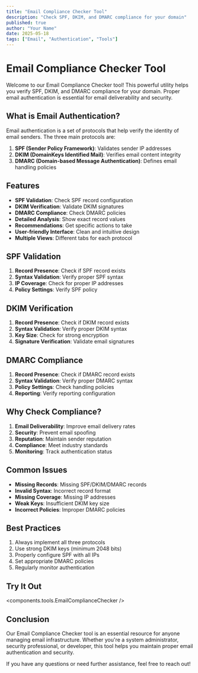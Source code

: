 ```yaml
---
title: "Email Compliance Checker Tool"
description: "Check SPF, DKIM, and DMARC compliance for your domain"
published: true
author: "Your Name"
date: 2025-05-18
tags: ["Email", "Authentication", "Tools"]
---
```


# Email Compliance Checker Tool

Welcome to our Email Compliance Checker tool! This powerful utility helps you verify SPF, DKIM, and DMARC compliance for your domain. Proper email authentication is essential for email deliverability and security.

## What is Email Authentication?

Email authentication is a set of protocols that help verify the identity of email senders. The three main protocols are:

1. **SPF (Sender Policy Framework)**: Validates sender IP addresses
2. **DKIM (DomainKeys Identified Mail)**: Verifies email content integrity
3. **DMARC (Domain-based Message Authentication)**: Defines email handling policies

## Features

- **SPF Validation**: Check SPF record configuration
- **DKIM Verification**: Validate DKIM signatures
- **DMARC Compliance**: Check DMARC policies
- **Detailed Analysis**: Show exact record values
- **Recommendations**: Get specific actions to take
- **User-friendly Interface**: Clean and intuitive design
- **Multiple Views**: Different tabs for each protocol

## SPF Validation

1. **Record Presence**: Check if SPF record exists
2. **Syntax Validation**: Verify proper SPF syntax
3. **IP Coverage**: Check for proper IP addresses
4. **Policy Settings**: Verify SPF policy

## DKIM Verification

1. **Record Presence**: Check if DKIM record exists
2. **Syntax Validation**: Verify proper DKIM syntax
3. **Key Size**: Check for strong encryption
4. **Signature Verification**: Validate email signatures

## DMARC Compliance

1. **Record Presence**: Check if DMARC record exists
2. **Syntax Validation**: Verify proper DMARC syntax
3. **Policy Settings**: Check handling policies
4. **Reporting**: Verify reporting configuration

## Why Check Compliance?

1. **Email Deliverability**: Improve email delivery rates
2. **Security**: Prevent email spoofing
3. **Reputation**: Maintain sender reputation
4. **Compliance**: Meet industry standards
5. **Monitoring**: Track authentication status

## Common Issues

- **Missing Records**: Missing SPF/DKIM/DMARC records
- **Invalid Syntax**: Incorrect record format
- **Missing Coverage**: Missing IP addresses
- **Weak Keys**: Insufficient DKIM key size
- **Incorrect Policies**: Improper DMARC policies

## Best Practices

1. Always implement all three protocols
2. Use strong DKIM keys (minimum 2048 bits)
3. Properly configure SPF with all IPs
4. Set appropriate DMARC policies
5. Regularly monitor authentication

## Try It Out

<components.tools.EmailComplianceChecker />

## Conclusion

Our Email Compliance Checker tool is an essential resource for anyone managing email infrastructure. Whether you're a system administrator, security professional, or developer, this tool helps you maintain proper email authentication and security.

If you have any questions or need further assistance, feel free to reach out!
